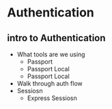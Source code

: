 # Authentication

## intro to Authentication

* What tools are we using
    * Passport
    * Passport Local
    * Passport Local 
* Walk through auth flow
* Sessiosn
    * Express Sessiosn
